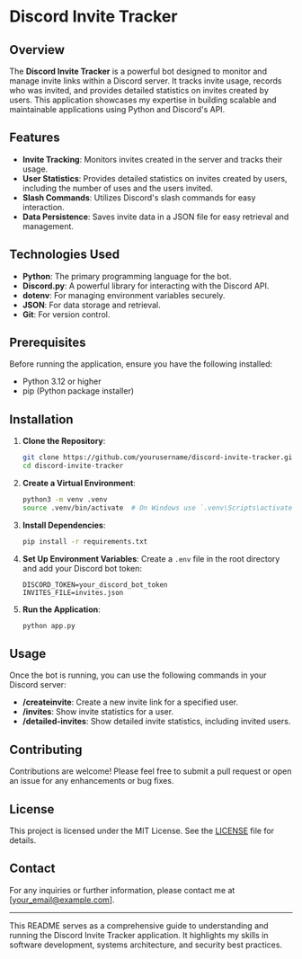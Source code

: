 # Discord Invite Tracker

## Overview

The **Discord Invite Tracker** is a powerful bot designed to monitor and manage invite links within a Discord server. It tracks invite usage, records who was invited, and provides detailed statistics on invites created by users. This application showcases my expertise in building scalable and maintainable applications using Python and Discord's API.

## Features

- **Invite Tracking**: Monitors invites created in the server and tracks their usage.
- **User Statistics**: Provides detailed statistics on invites created by users, including the number of uses and the users invited.
- **Slash Commands**: Utilizes Discord's slash commands for easy interaction.
- **Data Persistence**: Saves invite data in a JSON file for easy retrieval and management.

## Technologies Used

- **Python**: The primary programming language for the bot.
- **Discord.py**: A powerful library for interacting with the Discord API.
- **dotenv**: For managing environment variables securely.
- **JSON**: For data storage and retrieval.
- **Git**: For version control.

## Prerequisites

Before running the application, ensure you have the following installed:

- Python 3.12 or higher
- pip (Python package installer)

## Installation

1. **Clone the Repository**:
   ```bash
   git clone https://github.com/yourusername/discord-invite-tracker.git
   cd discord-invite-tracker
   ```

2. **Create a Virtual Environment**:
   ```bash
   python3 -m venv .venv
   source .venv/bin/activate  # On Windows use `.venv\Scripts\activate`
   ```

3. **Install Dependencies**:
   ```bash
   pip install -r requirements.txt
   ```

4. **Set Up Environment Variables**:
   Create a `.env` file in the root directory and add your Discord bot token:
   ```plaintext
   DISCORD_TOKEN=your_discord_bot_token
   INVITES_FILE=invites.json
   ```

5. **Run the Application**:
   ```bash
   python app.py
   ```

## Usage

Once the bot is running, you can use the following commands in your Discord server:

- **/createinvite**: Create a new invite link for a specified user.
- **/invites**: Show invite statistics for a user.
- **/detailed-invites**: Show detailed invite statistics, including invited users.

## Contributing

Contributions are welcome! Please feel free to submit a pull request or open an issue for any enhancements or bug fixes.

## License

This project is licensed under the MIT License. See the [LICENSE](LICENSE) file for details.

## Contact

For any inquiries or further information, please contact me at [your_email@example.com].

---

This README serves as a comprehensive guide to understanding and running the Discord Invite Tracker application. It highlights my skills in software development, systems architecture, and security best practices.